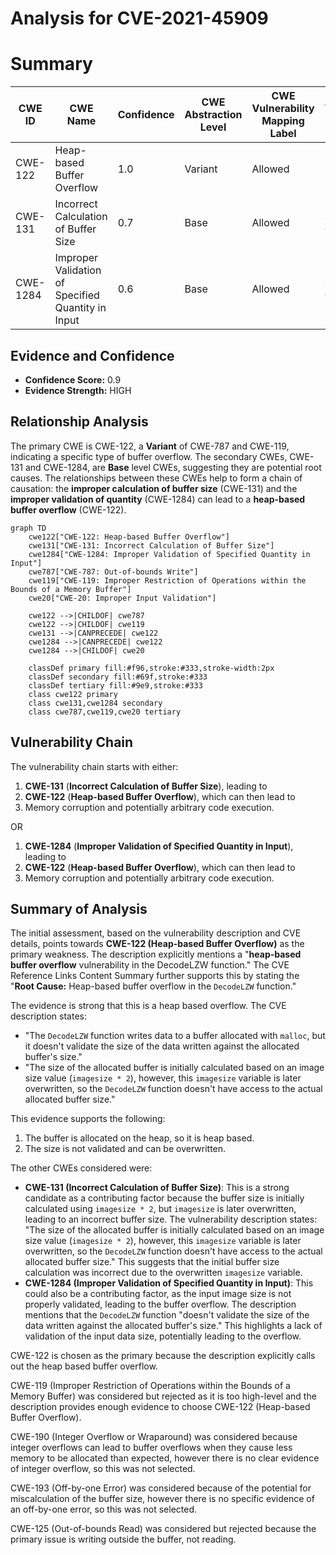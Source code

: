 # Analysis for CVE-2021-45909

# Summary
| CWE ID | CWE Name | Confidence | CWE Abstraction Level | CWE Vulnerability Mapping Label | CWE-Vulnerability Mapping Notes |
|---|---|---|---|---|---|
| CWE-122 | Heap-based Buffer Overflow | 1.0 | Variant | Allowed | Primary CWE |
| CWE-131 | Incorrect Calculation of Buffer Size | 0.7 | Base | Allowed | Secondary Candidate |
| CWE-1284 | Improper Validation of Specified Quantity in Input | 0.6 | Base | Allowed | Secondary Candidate |

## Evidence and Confidence

*   **Confidence Score:** 0.9
*   **Evidence Strength:** HIGH

## Relationship Analysis
The primary CWE is CWE-122, a **Variant** of CWE-787 and CWE-119, indicating a specific type of buffer overflow. The secondary CWEs, CWE-131 and CWE-1284, are **Base** level CWEs, suggesting they are potential root causes. The relationships between these CWEs help to form a chain of causation: the **improper calculation of buffer size** (CWE-131) and the **improper validation of quantity** (CWE-1284) can lead to a **heap-based buffer overflow** (CWE-122).

```mermaid
graph TD
    cwe122["CWE-122: Heap-based Buffer Overflow"]
    cwe131["CWE-131: Incorrect Calculation of Buffer Size"]
    cwe1284["CWE-1284: Improper Validation of Specified Quantity in Input"]
    cwe787["CWE-787: Out-of-bounds Write"]
    cwe119["CWE-119: Improper Restriction of Operations within the Bounds of a Memory Buffer"]
    cwe20["CWE-20: Improper Input Validation"]

    cwe122 -->|CHILDOF| cwe787
    cwe122 -->|CHILDOF| cwe119
    cwe131 -->|CANPRECEDE| cwe122
    cwe1284 -->|CANPRECEDE| cwe122
    cwe1284 -->|CHILDOF| cwe20

    classDef primary fill:#f96,stroke:#333,stroke-width:2px
    classDef secondary fill:#69f,stroke:#333
    classDef tertiary fill:#9e9,stroke:#333
    class cwe122 primary
    class cwe131,cwe1284 secondary
    class cwe787,cwe119,cwe20 tertiary
```

## Vulnerability Chain
The vulnerability chain starts with either:
1.  **CWE-131** (**Incorrect Calculation of Buffer Size**), leading to
2.  **CWE-122** (**Heap-based Buffer Overflow**), which can then lead to
3.  Memory corruption and potentially arbitrary code execution.

OR

1.  **CWE-1284** (**Improper Validation of Specified Quantity in Input**), leading to
2.  **CWE-122** (**Heap-based Buffer Overflow**), which can then lead to
3.  Memory corruption and potentially arbitrary code execution.

## Summary of Analysis
The initial assessment, based on the vulnerability description and CVE details, points towards **CWE-122 (Heap-based Buffer Overflow)** as the primary weakness. The description explicitly mentions a "**heap-based buffer overflow** vulnerability in the DecodeLZW function." The CVE Reference Links Content Summary further supports this by stating the "**Root Cause:** Heap-based buffer overflow in the `DecodeLZW` function."

The evidence is strong that this is a heap based overflow. The CVE description states:
*   "The `DecodeLZW` function writes data to a buffer allocated with `malloc`, but it doesn't validate the size of the data written against the allocated buffer's size."
*   "The size of the allocated buffer is initially calculated based on an image size value (`imagesize * 2`), however, this `imagesize` variable is later overwritten, so the `DecodeLZW` function doesn't have access to the actual allocated buffer size."

This evidence supports the following:
1.  The buffer is allocated on the heap, so it is heap based.
2.  The size is not validated and can be overwritten.

The other CWEs considered were:

*   **CWE-131 (Incorrect Calculation of Buffer Size)**: This is a strong candidate as a contributing factor because the buffer size is initially calculated using `imagesize * 2`, but `imagesize` is later overwritten, leading to an incorrect buffer size. The vulnerability description states: "The size of the allocated buffer is initially calculated based on an image size value (`imagesize * 2`), however, this `imagesize` variable is later overwritten, so the `DecodeLZW` function doesn't have access to the actual allocated buffer size." This suggests that the initial buffer size calculation was incorrect due to the overwritten `imagesize` variable.
*   **CWE-1284 (Improper Validation of Specified Quantity in Input)**: This could also be a contributing factor, as the input image size is not properly validated, leading to the buffer overflow. The description mentions that the `DecodeLZW` function "doesn't validate the size of the data written against the allocated buffer's size." This highlights a lack of validation of the input data size, potentially leading to the overflow.

CWE-122 is chosen as the primary because the description explicitly calls out the heap based buffer overflow.

CWE-119 (Improper Restriction of Operations within the Bounds of a Memory Buffer) was considered but rejected as it is too high-level and the description provides enough evidence to choose CWE-122 (Heap-based Buffer Overflow).

CWE-190 (Integer Overflow or Wraparound) was considered because integer overflows can lead to buffer overflows when they cause less memory to be allocated than expected, however there is no clear evidence of integer overflow, so this was not selected.

CWE-193 (Off-by-one Error) was considered because of the potential for miscalculation of the buffer size, however there is no specific evidence of an off-by-one error, so this was not selected.

CWE-125 (Out-of-bounds Read) was considered but rejected because the primary issue is writing outside the buffer, not reading.